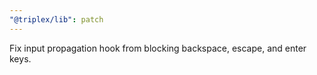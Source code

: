 ```yaml
---
"@triplex/lib": patch
---
```


Fix input propagation hook from blocking backspace, escape, and enter keys.

